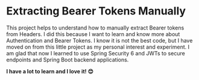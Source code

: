 # Extracting Bearer Tokens Manually

This project helps to understand how to manually extract Bearer tokens from Headers. I did this because I want to learn and know more about Authentication and Bearer Tokens. I know it is not the best code, but I have moved on from this little project as my personal interest and experiment. I am glad that now I learned to use Spring Security 6 and JWTs to secure endpoints and Spring Boot backend applications. 

**I have a lot to learn and I love it! 😊**
